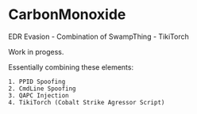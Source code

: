 # CarbonMonoxide
EDR Evasion - Combination of SwampThing - TikiTorch

Work in progess.

Essentially combining these elements:

```
1. PPID Spoofing
2. CmdLine Spoofing
3. QAPC Injection
4. TikiTorch (Cobalt Strike Agressor Script)

```

